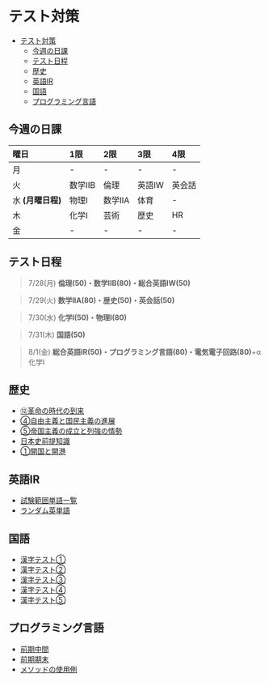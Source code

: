 # テスト対策

- [テスト対策](#テスト対策)
	- [今週の日課](#今週の日課)
	- [テスト日程](#テスト日程)
	- [歴史](#歴史)
	- [英語IR](#英語ir)
	- [国語](#国語)
	- [プログラミング言語](#プログラミング言語)

## 今週の日課

| 曜日              | 1限     | 2限     | 3限    | 4限    |
| :---------------- | :------ | :------ | :----- | :----- |
| 月                | -       | -       | -      | -      |
| 火                | 数学IIB | 倫理    | 英語IW | 英会話 |
| 水 **(月曜日程)** | 物理I   | 数学IIA | 体育   | -      |
| 木                | 化学I   | 芸術    | 歴史   | HR     |
| 金                | -       | -       | -      | -      |

<!--
| 曜日 | 1限                | 2限      | 3限            | 4限                |
| :--- | :----------------- | :------- | :------------- | :----------------- |
| 月   | 物理I              | 数学IIA  | 体育           | 課題発見           |
| 火   | 数学IIB            | 倫理     | 英語IW         | 英会話             |
| 水   | コンピューター工学 | 電気回路 | プログラミング | -                  |
| 木   | 化学I              | 芸術     | 歴史           | HR                 |
| 金   | 数学IIA            | 国語II   | 総合英語IR     | プログラミング言語 |
-->

## テスト日程

> 7/28(月)
> **倫理(50)・数学IIB(80)・総合英語IW(50)**

> 7/29(火)
> **数学IIA(80)・歴史(50)・英会話(50)**

> 7/30(水)
> **化学I(50)・物理I(80)**

> 7/31(木)
> **国語(50)**

> 8/1(金)
> **総合英語IR(50)・プログラミング言語(80)・電気電子回路(80)**+α化学I

## 歴史

- [⑫革命の時代の到来](history/term2/print1.html)
- [④自由主義と国民主義の進展](history/term2/print2.html)
- [⑤帝国主義の成立と列強の情勢](history/term2/print3.html)
- [日本史前提知識](history/term2/print4.html)
- [①開国と開港](history/term2/print5.html)

## 英語IR

- [試験範囲単語一覧](english/term2/wordlist.html)
- [ランダム英単語](english/term2/tangotyou.html)

## 国語

- [漢字テスト①](japanese/term2/kanji_1.html)
- [漢字テスト②](japanese/term2/kanji_2.html)
- [漢字テスト③](japanese/term2/kanji_3.html)
- [漢字テスト④](japanese/term2/kanji_4.html)
- [漢字テスト⑤](japanese/term2/kanji_5.html)

## プログラミング言語

- [前期中間](programming_language/term1.html)
- [前期期末](programming_language/term2.html)
- [メソッドの使用例](programming_language/method_example/method_example.html)